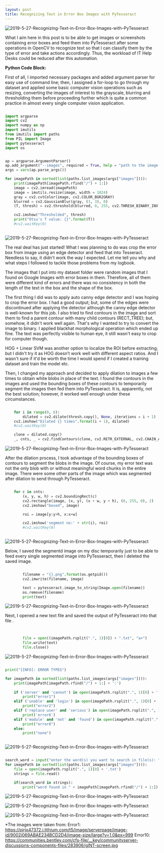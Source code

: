 ```yaml
---
layout: post
title: Recognizing Text in Error Box Images with PyTesseract
---
```

![2019-5-27-Recognizing-Text-in-Error-Box-Images-with-PyTesseract](/images/error1.png "2019-5-27-Recognizing-Text-in-Error-Box-Images-with-PyTesseract")

What I aim here in this post is to be able to get images or screenshots containing error boxes and feed them into PyTesseract after some operations in OpenCV to recognize text so that I can classify them by the type of error and take actions accordingly. Thus, the workload of IT Help Desks could be reduced after this automation.

**Python Code Block:**

First of all, I imported necessary packages and added argument parser for easy use of command line; then, I assigned a for-loop to go through my dataset and applied some basic computer vision operations such as resizing, converting the images of interest to the grayscale, blurring and thresholding them before proceeding further which is quite a common practice in almost every single computer vision application.

```python

import argparse
import cv2
import numpy as np
import imutils
from imutils import paths
from PIL import Image
import pytesseract
import os


ap = argparse.ArgumentParser()
ap.add_argument("--images", required = True, help = "path to the image folder")
args = vars(ap.parse_args())

for imagePath in sorted(list(paths.list_images(args["images"]))):
    print(imagePath[imagePath.rfind("/") + 1:])
    image = cv2.imread(imagePath)
    image = imutils.resize(image, width = 1024)
    gray = cv2.cvtColor(image, cv2.COLOR_BGR2GRAY)
    blurred = cv2.GaussianBlur(gray, (3, 3), 0)
    (T, thresh) = cv2.threshold(blurred, 0, 255, cv2.THRESH_BINARY_INV | cv2.THRESH_OTSU)

    cv2.imshow("Thresholded", thresh)
    print("Otsu's T value: {}".format(T))
    #cv2.waitKey(0)
    
```
   
![2019-5-27-Recognizing-Text-in-Error-Box-Images-with-PyTesseract](/images/error1_thresholded.png "2019-5-27-Recognizing-Text-in-Error-Box-Images-with-PyTesseract")  

The real deal has just started! What I was planning to do was crop the error box from image using an edge detector and feed that into Tesseract. Needless to say, it didn't work the way I expected. Let me tell you why and what steps I followed to tackle those problems from my logbook.

The images that I put into my dataset folder were random images that I found on Google Images with error boxes in them. Therefore, all of them were different kind of errors and there was no consistency in both the length of the text in the box and the shape of the box. 

The first thing I did was to apply auto canny edge detector and I was hoping to crop the error box. I had a good output; but, some of the edges were discontinued after applying the detector although the canny edge detector is well-known for this job. I also tried to find contours in the image and sort them to find a parent contour with many child contours (RECT_TREE); but, somehow, it didn't work well again. That's why I wanted to try to convert the image to binary. I applied blackhat morphological operation which ended up fine. The text was perfectly visible to human eye, it still wasn't easy to crop for computer though.

HOG + Linear SVM was another option to localize the ROI before extracting; but I didn't try it as HOG doesn’t work well with different aspect ratios. And I wasn't sure if it'd be worth the time I would spend if I created a training dataset and train the model etc.

Then, I changed my approach and decided to apply dilation to images a few times to obtain white blobs in place of the text. I found the contours in the images and used the bounding boxes of these contours to temporarily segment the images then fed them into PyTesseract. It is, apparently, not the best solution; however, it worked well enough under these circumstances.

```python

    for i in range(0, 6):
        dilated = cv2.dilate(thresh.copy(), None, iterations = i + 1)
    cv2.imshow("Dilated {} times".format(i + 1), dilated)
    #cv2.waitKey(0)

    clone = dilated.copy()
    _, cnts, _ = cv2.findContours(clone, cv2.RETR_EXTERNAL, cv2.CHAIN_APPROX_SIMPLE)

```

![2019-5-27-Recognizing-Text-in-Error-Box-Images-with-PyTesseract](/images/error1_dilated.png "2019-5-27-Recognizing-Text-in-Error-Box-Images-with-PyTesseract")

After the dilation process, I took advantage of the bounding boxes of contours to segment the blobs in the image. Of course, my error text was not the only blob with or without meaningful word chunks in the entire image. There were some other parts of the image which was segmented after dilation to send through PyTesseract.

```python

    for c in cnts:
        (x, y, w, h) = cv2.boundingRect(c)
        cv2.rectangle(image, (x, y), (x + w, y + h), (0, 255, 0), 2)
        cv2.imshow("boxed", image)

        roi = image[y:y+h, x:x+w]

        cv2.imshow('segment no:' + str(i), roi)
        #cv2.waitKey(0)
        
```

![2019-5-27-Recognizing-Text-in-Error-Box-Images-with-PyTesseract](/images/error1_contour_segments.png "2019-5-27-Recognizing-Text-in-Error-Box-Images-with-PyTesseract")

Below, I saved the segmentd image on my disc temporarily just to be able to feed every single segmented image into PyTesseract, then I deleted the saved image.

```python

        filename = "{}.png".format(os.getpid())
        cv2.imwrite(filename, image)

        text = pytesseract.image_to_string(Image.open(filename))
        os.remove(filename)
        print(text)

```
![2019-5-27-Recognizing-Text-in-Error-Box-Images-with-PyTesseract](/images/error1_tesseract_output.png "2019-5-27-Recognizing-Text-in-Error-Box-Images-with-PyTesseract")

Next, I opened a new text file and saved the output of PyTesseract into that file .

```python


        file = open((imagePath.rsplit(".", 1)[0]) + ".txt", "a+")
        file.write(text)
        file.close()

```
![2019-5-27-Recognizing-Text-in-Error-Box-Images-with-PyTesseract](/images/error1_text_file.png "2019-5-27-Recognizing-Text-in-Error-Box-Images-with-PyTesseract")

```python

print("[INFO]: ERROR TYPES")

for imagePath in sorted(list(paths.list_images(args["images"]))):
    print(imagePath[imagePath.rfind("/") + 1:] + ':')
    
    if ('server' and 'cannot') in open(imagePath.rsplit(".", 1)[0] + '.txt').read():
        print("error1")
    elif ('unable' and 'login') in open(imagePath.rsplit(".", 1)[0] + '.txt').read():
        print("error2")
    elif ('replace user' and 'serious') in open(imagePath.rsplit(".", 1)[0] + '.txt').read():
        print('error6')
    elif ('module' and 'not' and 'found') in open(imagePath.rsplit(".", 1)[0] + '.txt').read():
        print("error8")
    else:
        print("none")
        
```
![2019-5-27-Recognizing-Text-in-Error-Box-Images-with-PyTesseract](/images/error_types_output.png "2019-5-27-Recognizing-Text-in-Error-Box-Images-with-PyTesseract")

```python

search_word = input("enter the word(s) you want to search in file(s): ")
for imagePath in sorted(list(paths.list_images(args["images"]))):
    file = open(imagePath.rsplit(".", 1)[0] + '.txt')
    strings = file.read()

    if(search_word in strings):
        print("word found in " + imagePath[imagePath.rfind("/") + 1:])


```
![2019-5-27-Recognizing-Text-in-Error-Box-Images-with-PyTesseract](/images/error_search.png "2019-5-27-Recognizing-Text-in-Error-Box-Images-with-PyTesseract")




![2019-5-27-Recognizing-Text-in-Error-Box-Images-with-PyTesseract](/images/error10_bounding_rectangles.png "2019-5-27-Recognizing-Text-in-Error-Box-Images-with-PyTesseract")

![2019-5-27-Recognizing-Text-in-Error-Box-Images-with-PyTesseract](/images/error10_text_file.png "2019-5-27-Recognizing-Text-in-Error-Box-Images-with-PyTesseract")


*The images were taken from: 
Error1: <https://pjrjx47372.i.lithium.com/t5/image/serverpage/image-id/9002i069ABAE234BCD2D4/image-size/large?v=1.0&px=999>
Error10: <https://communities.bentley.com/cfs-file/__key/communityserver-discussions-components-files/283906/gINT-screen.jpg>

